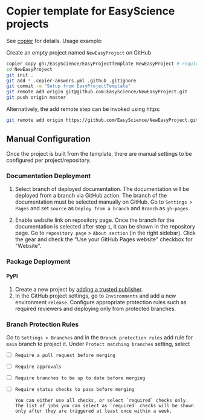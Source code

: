 # Copier template for EasyScience projects

See [copier](https://copier.readthedocs.io/en/stable/) for details.
Usage example:

Create an empty project named `NewEasyProject` on GitHub

```sh
copier copy gh:/EasyScience/EasyProjectTemplate NewEasyProject # requires python>=3.9
cd NewEasyProject
git init .
git add * .copier-answers.yml .github .gitignore
git commit -m "Setup from EasyProjectTemplate"
git remote add origin git@github.com:EasyScience/NewEasyProject.git
git push origin master
```

Alternatively, the add remote step can be invoked using https:
```sh
git remote add origin https://github.com/EasyScience/NewEasyProject.git
```
## Manual Configuration

Once the project is built from the template, there are manual settings to be configured per project/repository.

### Documentation Deployment

1. Select branch of deployed documentation.
   The documentation will be deployed from a branch via GitHub action.
   The branch of the documentation must be selected manually on GitHub.
   Go to `Settings > Pages` and set `source` as  `Deploy from a branch` and `Branch` as `gh-pages`.

2. Enable website link on repository page.
   Once the branch for the documentation is selected after step `1`, it can be shown in the repository page.
   Go to `repository page` > `About section` (in the right sidebar).
   Click the gear and check the "Use your GitHub Pages website" checkbox for "Website".

### Package Deployment

#### PyPI

1. Create a new project by [adding a trusted publisher](https://docs.pypi.org/trusted-publishers/creating-a-project-through-oidc/).
2. In the GitHub project settings, go to `Environments` and add a new environment `release`.
   Configure appropriate protection rules such as required reviewers and deploying only from protected branches.

### Branch Protection Rules
Go to `Settings > Branches` and in the `Branch protection rules` add rule for `main` branch to project it.
Under `Protect matching branches` setting, select
- [ ] `Require a pull request before merging`
- [ ] `Require approvals`
- [ ] `Require branches to be up to date before merging`
- [ ] `Require status checks to pass before merging`

      You can either use all checks, or select `required` checks only.
      The list of jobs you can select as `required` checks will be shown only after they are triggered at least once within a week.
